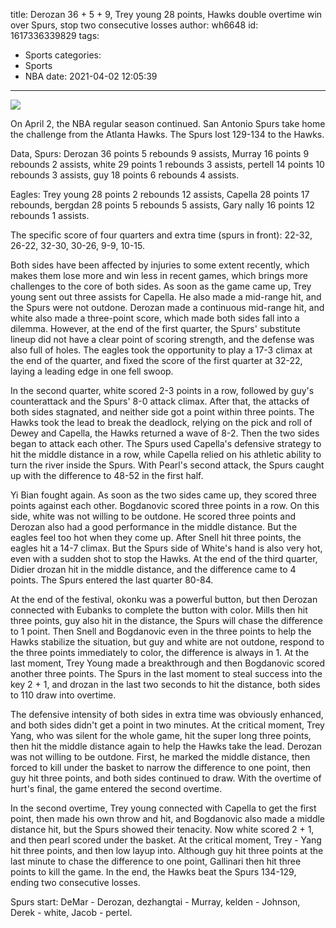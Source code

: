 title: Derozan 36 + 5 + 9, Trey young 28 points, Hawks double overtime win over Spurs, stop two consecutive losses
author: wh6648
id: 1617336339829
tags: 
- Sports
categories: 
- Sports
- NBA
date: 2021-04-02 12:05:39
---
![](https://p4.itc.cn/images01/20210402/470ec6410ae0421da773687d14a01f63.jpeg)


On April 2, the NBA regular season continued. San Antonio Spurs take home the challenge from the Atlanta Hawks. The Spurs lost 129-134 to the Hawks.

Data, Spurs: Derozan 36 points 5 rebounds 9 assists, Murray 16 points 9 rebounds 2 assists, white 29 points 1 rebounds 3 assists, pertell 14 points 10 rebounds 3 assists, guy 18 points 6 rebounds 4 assists.

Eagles: Trey young 28 points 2 rebounds 12 assists, Capella 28 points 17 rebounds, bergdan 28 points 5 rebounds 5 assists, Gary nally 16 points 12 rebounds 1 assists.

The specific score of four quarters and extra time (spurs in front): 22-32, 26-22, 32-30, 30-26, 9-9, 10-15.

Both sides have been affected by injuries to some extent recently, which makes them lose more and win less in recent games, which brings more challenges to the core of both sides. As soon as the game came up, Trey young sent out three assists for Capella. He also made a mid-range hit, and the Spurs were not outdone. Derozan made a continuous mid-range hit, and white also made a three-point score, which made both sides fall into a dilemma. However, at the end of the first quarter, the Spurs' substitute lineup did not have a clear point of scoring strength, and the defense was also full of holes. The eagles took the opportunity to play a 17-3 climax at the end of the quarter, and fixed the score of the first quarter at 32-22, laying a leading edge in one fell swoop.

In the second quarter, white scored 2-3 points in a row, followed by guy's counterattack and the Spurs' 8-0 attack climax. After that, the attacks of both sides stagnated, and neither side got a point within three points. The Hawks took the lead to break the deadlock, relying on the pick and roll of Dewey and Capella, the Hawks returned a wave of 8-2. Then the two sides began to attack each other. The Spurs used Capella's defensive strategy to hit the middle distance in a row, while Capella relied on his athletic ability to turn the river inside the Spurs. With Pearl's second attack, the Spurs caught up with the difference to 48-52 in the first half.

Yi Bian fought again. As soon as the two sides came up, they scored three points against each other. Bogdanovic scored three points in a row. On this side, white was not willing to be outdone. He scored three points and Derozan also had a good performance in the middle distance. But the eagles feel too hot when they come up. After Snell hit three points, the eagles hit a 14-7 climax. But the Spurs side of White's hand is also very hot, even with a sudden shot to stop the Hawks. At the end of the third quarter, Didier drozan hit in the middle distance, and the difference came to 4 points. The Spurs entered the last quarter 80-84.

At the end of the festival, okonku was a powerful button, but then Derozan connected with Eubanks to complete the button with color. Mills then hit three points, guy also hit in the distance, the Spurs will chase the difference to 1 point. Then Snell and Bogdanovic even in the three points to help the Hawks stabilize the situation, but guy and white are not outdone, respond to the three points immediately to color, the difference is always in 1. At the last moment, Trey Young made a breakthrough and then Bogdanovic scored another three points. The Spurs in the last moment to steal success into the key 2 + 1, and drozan in the last two seconds to hit the distance, both sides to 110 draw into overtime.

The defensive intensity of both sides in extra time was obviously enhanced, and both sides didn't get a point in two minutes. At the critical moment, Trey Yang, who was silent for the whole game, hit the super long three points, then hit the middle distance again to help the Hawks take the lead. Derozan was not willing to be outdone. First, he marked the middle distance, then forced to kill under the basket to narrow the difference to one point, then guy hit three points, and both sides continued to draw. With the overtime of hurt's final, the game entered the second overtime.

In the second overtime, Trey young connected with Capella to get the first point, then made his own throw and hit, and Bogdanovic also made a middle distance hit, but the Spurs showed their tenacity. Now white scored 2 + 1, and then pearl scored under the basket. At the critical moment, Trey - Yang hit three points, and then low layup into. Although guy hit three points at the last minute to chase the difference to one point, Gallinari then hit three points to kill the game. In the end, the Hawks beat the Spurs 134-129, ending two consecutive losses.

Spurs start: DeMar - Derozan, dezhangtai - Murray, kelden - Johnson, Derek - white, Jacob - pertel.

